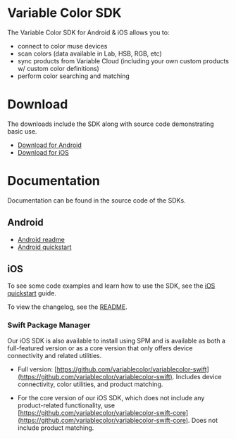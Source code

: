 # Variable Color SDK

The Variable Color SDK for Android & iOS allows you to:

- connect to color muse devices
- scan colors (data available in Lab, HSB, RGB, etc)
- sync products from Variable Cloud (including your own custom products w/ custom color definitions)
- perform color searching and matching

# Download

The downloads include the SDK along with source code demonstrating basic use.

- [Download for Android](https://github.com/variablecolor/sdk/raw/master/downloads/variable-color-android-latest.zip)
- [Download for iOS](https://github.com/variablecolor/sdk/raw/master/downloads/variable-color-ios-latest.zip)

# Documentation

Documentation can be found in the source code of the SDKs.

## Android

- [Android readme](docs/android-readme.md)
- [Android quickstart](docs/android-quickstart.md)

## iOS

To see some code examples and learn how to use the SDK, see the [iOS quickstart](docs/ios-quickstart.md) guide.

To view the changelog, see the [README](docs/ios-readme.md).

### Swift Package Manager

Our iOS SDK is also available to install using SPM and is available as both a full-featured version or as a core version that only offers device connectivity and related utilities.

- Full version: [https://github.com/variablecolor/variablecolor-swift](https://github.com/variablecolor/variablecolor-swift). Includes device connectivity, color utilities, and product matching.

- For the core version of our iOS SDK, which does not include any product-related functionality, use [https://github.com/variablecolor/variablecolor-swift-core](https://github.com/variablecolor/variablecolor-swift-core). Does not include product matching.

